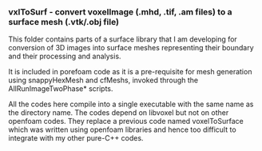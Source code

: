 ### vxlToSurf  - convert voxelImage (.mhd, .tif, .am files) to a surface mesh (.vtk/.obj file)


This folder contains parts of a surface library that I am developing for conversion of 3D images into surface meshes representing their boundary and their processing and analysis.

It is included in porefoam code  as it is a pre-requisite for mesh generation using snappyHexMesh and cfMeshs, invoked through the AllRunImageTwoPhase* scripts.


All the codes here compile into a single executable with the same name as the directory name.  The codes depend on libvoxel but not on other openfoam codes.
They replace a previous code named voxelToSurface which was written using openfoam libraries and hence too difficult to integrate with my other pure-C++ codes.
